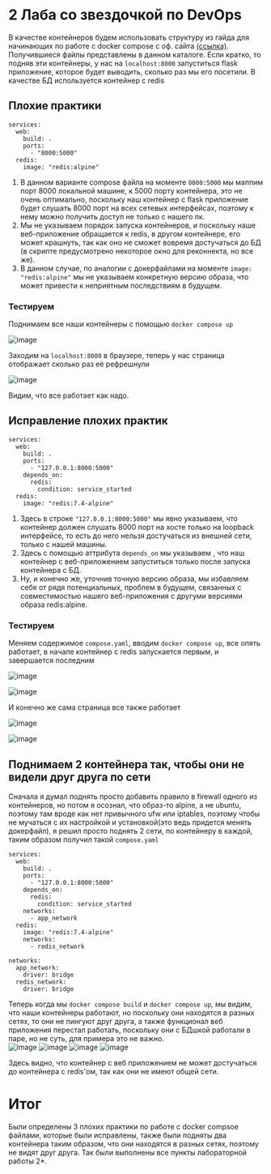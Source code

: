 # 2 Лаба со звездочкой по DevOps

В качестве контейнеров будем использовать структуру из гайда для начинающих по работе с docker compose с оф. сайта [(ссылка)](https://docs.docker.com/compose/gettingstarted/). Получившиеся файлы представлены в данном каталоге. Если кратко, то подняв эти контейнеры, у нас на `localhost:8000` запуститься flask приложение, которое будет выводить, сколько раз мы его посетили. В качестве БД используется контейнер с redis

## Плохие практики
```
services:
  web:
    build: .
    ports:
      - "8000:5000"
  redis:
    image: "redis:alpine"
```
1. В данном варианте compose файла на моменте `8000:5000` мы маппим порт 8000 локальной машине, к 5000 порту контейнера, это не очень оптимально, поскольку наш контейнер с flask приложение будет слушать 8000 порт на всех сетевых интерфейсах, поэтому к нему можно получить доступ не только с нашего пк. 
2. Мы не указываем порядок запуска контейнеров, и поскольку наше веб-приложение обращается к redis, в другом контейнере, его может крашнуть, так как оно не сможет вовремя достучаться до БД (в скрипте предусмотрено некоторое окно для реконнекта, но все же).
3. В данном случае, по аналогии с докерфайлами на моменте `image: "redis:alpine"` мы не указываем конкретную версию образа, что может привести к неприятным последствиям в будущем.

### Тестируем

Поднимаем все наши контейнеры с помощью `docker compose up`

![image](https://github.com/user-attachments/assets/50b72f91-a937-4281-bd35-d9cecaa62322)

Заходим на `localhost:8000` в браузере, теперь у нас страница отображает сколько раз её рефрешнули

![image](https://github.com/user-attachments/assets/97ddc4af-b3d4-459b-95b3-db6f74b75377)

Видим, что все работает как надо.

## Исправление плохих практик
```
services:
  web:
    build: .
    ports:
      - "127.0.0.1:8000:5000"
    depends_on:
      redis:
        condition: service_started
  redis:
    image: "redis:7.4-alpine"
```
1. Здесь в строке `"127.0.0.1:8000:5000"` мы явно указываем, что контейнер должен слушать 8000 порт на хосте только на loopback интерфейсе, то есть до него нельзя достучаться из внешней сети, только с нашей машины.
2. Здесь с помощью аттрибута `depends_on` мы указываем , что наш контейнер с веб-приложением запуститься только после запуска контейнера с БД.
3. Ну, и конечно же, уточнив точную версию образа, мы избавляем себя от рядя потенциальных, проблем в будущем, связанных с совместимостью нашего веб-приложения с другуми версиями образа redis:alpine.

### Тестируем

Меняем содержимое `compose.yaml`, вводим `docker compose up`, все опять работает, в начале контейнер с redis запускается первым, и завершается последним

![image](https://github.com/user-attachments/assets/aaf8c4d5-e18d-43b8-bcbf-8637d73181ff)

![image](https://github.com/user-attachments/assets/c591d8fa-2ead-4931-b36e-c3d6d0bbbc65)

И конечно же сама страница все также работает

![image](https://github.com/user-attachments/assets/7f49268c-0876-412c-9077-e2439edc64b1)

![image](https://github.com/user-attachments/assets/968e3bd6-b247-439d-a693-cc3d4906116c)


## Поднимаем 2 контейнера так, чтобы они не видели друг друга по сети
Сначала я думал поднять просто добавить правило в firewall одного из контейнеров, но потом я осознал, что образ-то alpine, а не ubuntu, поэтому там вроде как нет привычного ufw или iptables, поэтому чтобы не мучаться с их настройкой и установкой(это ведь придется менять докерфайл), я решил просто поднять 2 сети, по контейнеру в каждой, таким образом получил такой `compose.yaml`
```
services:
  web:
    build: .
    ports:
      - "127.0.0.1:8000:5000"
    depends_on:
      redis:
        condition: service_started
    networks:
      - app_network
  redis:
    image: "redis:7.4-alpine"
    networks:
      - redis_network

networks:
  app_network:
    driver: bridge
  redis_network:
    driver: bridge
```
Теперь когда мы `docker compose build` и `docker compose up`, мы видим, что наши контейнеры работают, но поскольку они находятся в разных сетях, то они не пингуют друг друга, а также функционал веб приложения перестал работать, поскольку они с БДшкой работали в паре, но не суть, для примера это не важно. <br/>
![image](https://github.com/user-attachments/assets/df0b9200-4fc5-4dcc-860e-b4815db0633b)
![image](https://github.com/user-attachments/assets/3b8c5fee-ada4-422d-8e6f-3b590948cfc4)
![image](https://github.com/user-attachments/assets/de2d1279-6d72-471e-b400-d098a373828a)
![image](https://github.com/user-attachments/assets/e1ca92f4-5a8e-46ff-9fde-6a564016ac63)

Здесь видно, что контейнер с веб приложением не может достучаться до контейнера с redis'ом, так как они не имеют общей сети.

# Итог
Были определены 3 плохих практики по работе с docker compsoe файлами, которые были исправлены, также были подняты два контейнера таким образом, что они находятся в разных сетях, поэтому не видят друг друга. Так были выполнены все пункты лабораторной работы 2*.
